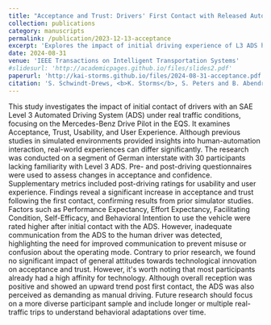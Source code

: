 ```yaml
---
title: "Acceptance and Trust: Drivers' First Contact with Released Automated Vehicles in Naturalistic Traffic"
collection: publications
category: manuscripts
permalink: /publication/2023-12-13-acceptance
excerpt: 'Explores the impact of initial driving experience of L3 ADS has on drivers Acceptance and Trust towards L3 ADS.'
date: 2024-08-31
venue: 'IEEE Transactions on Intelligent Transportation Systems'
#slidesurl: 'http://academicpages.github.io/files/slides2.pdf'
paperurl: 'http://kai-storms.github.io/files/2024-08-31-acceptance.pdf'
citation: 'S. Schwindt-Drews, <b>K. Storms</b>, S. Peters and B. Abendroth, "Acceptance and Trust: Drivers’ First Contact With Released Automated Vehicles in Naturalistic Traffic," in IEEE Transactions on Intelligent Transportation Systems, doi: 10.1109/TITS.2024.3443927'
---
```


This study investigates the impact of initial contact of drivers with an SAE Level 3 Automated Driving System (ADS) under real traffic conditions, focusing on the Mercedes-Benz Drive Pilot in the EQS. It examines Acceptance, Trust, Usability, and User Experience. Although previous studies in simulated environments provided insights into human-automation interaction, real-world experiences can differ significantly. The research was conducted on a segment of German interstate with 30 participants lacking familiarity with Level 3 ADS. Pre- and post-driving questionnaires were used to assess changes in acceptance and confidence. Supplementary metrics included post-driving ratings for usability and user experience. Findings reveal a significant increase in acceptance and trust following the first contact, confirming results from prior simulator studies. Factors such as Performance Expectancy, Effort Expectancy, Facilitating Condition, Self-Efficacy, and Behavioral Intention to use the vehicle were rated higher after initial contact with the ADS. However, inadequate communication from the ADS to the human driver was detected, highlighting the need for improved communication to prevent misuse or confusion about the operating mode. Contrary to prior research, we found no significant impact of general attitudes towards technological innovation on acceptance and trust. However, it's worth noting that most participants already had a high affinity for technology. Although overall reception was positive and showed an upward trend post first contact, the ADS was also perceived as demanding as manual driving. Future research should focus on a more diverse participant sample and include longer or multiple real-traffic trips to understand behavioral adaptations over time. 
